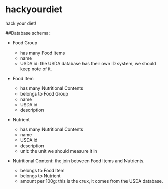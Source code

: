hackyourdiet
============

hack your diet!

##Database schema:

- Food Group
    - has many Food Items
    - name
    - USDA id: the USDA database has their own ID system, we should keep note of it.

- Food Item
    - has many Nutritional Contents
    - belongs to Food Group
    - name
    - USDA id
    - description

- Nutrient
    - has many Nutritional Contents
    - name
    - USDA id
    - description
    - unit: the unit we should measure it in

- Nutritional Content: the join between Food Items and Nutrients.
    - belongs to Food Item
    - belongs to Nutrient
    - amount per 100g: this is the crux, it comes from the USDA database.
